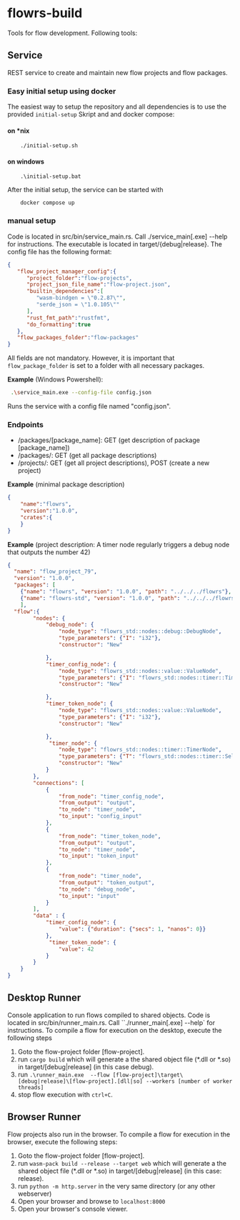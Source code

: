 # flowrs-build
Tools for flow development. Following tools: 

## Service 
REST service to create and maintain new flow projects and flow packages.

### Easy initial setup using docker

The easiest way to setup the repository and all dependencies is to use the provided ```initial-setup``` Skript and and docker compose:

#### on *nix
```
    ./initial-setup.sh
```

#### on windows
```
    .\initial-setup.bat
```

After the initial setup, the service can be started with 
```
    docker compose up
```

### manual setup

Code is located in src/bin/service_main.rs. 
Call ./service_main[.exe] --help for instructions. The executable is located in target/{debug|release}.
The config file has the following format: 
```json
{
   "flow_project_manager_config":{
      "project_folder":"flow-projects",
      "project_json_file_name":"flow-project.json",
      "builtin_dependencies":[
         "wasm-bindgen = \"0.2.87\"",
         "serde_json = \"1.0.105\""
      ],
      "rust_fmt_path":"rustfmt",
      "do_formatting":true
   },
   "flow_packages_folder":"flow-packages"
}
```
All fields are not mandatory. However, it is important that `flow_package_folder` is set to a folder with all necessary packages.

**Example** (Windows Powershell):
```bash
 .\service_main.exe --config-file config.json
```
Runs the service with a config file named "config.json". 
### Endpoints

- /packages/[package_name]: GET (get description of package [package_name])  
- /packages/: GET (get all package descriptions)
- /projects/: GET (get all project descriptions), POST (create a new project)


**Example** (minimal package description)
```json
{
    "name":"flowrs",
    "version":"1.0.0",
    "crates":{
    }
}
```
**Example** (project description: A timer node regularly triggers a debug node that outputs the number 42)
```json
{
  "name": "flow_project_79",
  "version": "1.0.0",
  "packages": [
    {"name": "flowrs", "version": "1.0.0", "path": "../../../flowrs"}, 
    {"name": "flowrs-std", "version": "1.0.0", "path": "../../../flowrs-std"}
    ],
  "flow":{        
        "nodes": {
            "debug_node": {
                "node_type": "flowrs_std::nodes::debug::DebugNode",
                "type_parameters": {"I": "i32"},
                "constructor": "New"

            },
            "timer_config_node": {
                "node_type": "flowrs_std::nodes::value::ValueNode",
                "type_parameters": {"I": "flowrs_std::nodes::timer::TimerNodeConfig"},
                "constructor": "New"

            },
            "timer_token_node": {
                "node_type": "flowrs_std::nodes::value::ValueNode",
                "type_parameters": {"I": "i32"},
                "constructor": "New"

            },
             "timer_node": {
                "node_type": "flowrs_std::nodes::timer::TimerNode",
                "type_parameters": {"T": "flowrs_std::nodes::timer::SelectedTimer", "U": "i32"},
                "constructor": "New"
            }
        },
        "connections": [
            {
                "from_node": "timer_config_node",
                "from_output": "output",
                "to_node": "timer_node",
                "to_input": "config_input"
            },
            {
                "from_node": "timer_token_node",
                "from_output": "output",
                "to_node": "timer_node",
                "to_input": "token_input"
            },
            {
                "from_node": "timer_node",
                "from_output": "token_output",
                "to_node": "debug_node",
                "to_input": "input"
            }
        ], 
        "data" : {
            "timer_config_node": {
                "value": {"duration": {"secs": 1, "nanos": 0}}
            },
             "timer_token_node": {
                "value": 42
            }
        }
    }
}
```
## Desktop Runner 
Console application to run flows compiled to shared objects. 
Code is located in src/bin/runner_main.rs. 
Call ``./runner_main[.exe] --help` for instructions. 
To compile a flow for execution on the desktop, execute the following steps 
1. Goto the flow-project folder [flow-project].
2. run `cargo build` which will generate a the shared object file (*.dll or *.so) in target/[debug|release] (in this case debug).
3. run `.\runner_main.exe  --flow [flow-project]\target\[debug|release]\[flow-project].[dll|so] --workers [number of worker threads]`
4. stop flow execution with `ctrl+C`.
   
## Browser Runner
Flow projects also run in the browser. 
To compile a flow for execution in the browser, execute the following steps: 
1. Goto the flow-project folder [flow-project].
2. run `wasm-pack build --release --target web` which will generate a the shared object file (*.dll or *.so) in target/[debug|release] (in this case: release).
3. run `python -m http.server` in the very same directory (or any other webserver)
4. Open your browser and browse to `localhost:8000`
5. Open your browser's console viewer. 
